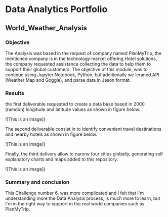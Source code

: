 # Data Analytics Portfolio
##  World_Weather_Analysis
### Objective
The Analysis was based in the request of company named PlanMyTrip, the mentioned company is in the technology market offering Hotel solutions, the company requested assistance collecting the data to help them to support their global customers. The objective of this module, was to continue using Jupyter Notebook, Python, but additionally we leraned API (Weather Map and Goggle), and parse data in Jason format.

### Results
the first deliverable requested to create a data base based in 2000 (ramdon) longitude and latitude values as shown in figure below.

![This is an image](

The second deliverable consist in to identify convenient travel destinations and nearby hotels as shown in figure below. 

![This is an image](

Finally, the third delivery allow to narorw four cities globally, generating self explanatory charts and maps added to this repository.

![This is an image](

### Summary and conclusion
This Challenge number 6, was more complicated and I felt that I'm understanding more the Data Analysis process, is much more to learn, but I'm in the right way to support in the real world companies such as PlanMyTrip.
